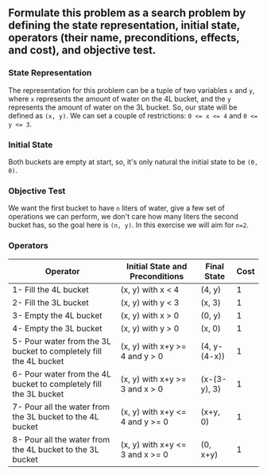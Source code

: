 ## Formulate this problem as a search problem by defining the state representation, initial state, operators (their name, preconditions, effects, and cost), and objective test. 

### State Representation

The representation for this problem can be a tuple of two variables `x` and `y`, where `x` represents the amount of water on the 4L bucket, and the `y` represents the amount of water on the 3L bucket. So, our state will be defined as `(x, y)`. We can set a couple of restrictions: `0 <= x <= 4` and `0 <= y <= 3`.

### Initial State

Both buckets are empty at start, so, it's only natural the initial state to be `(0, 0)`.

### Objective Test

We want the first bucket to have `n` liters of water, give a few set of operations we can perform, we don't care how many liters the second bucket has, so the goal here is `(n, y)`. In this exercise we will aim for `n=2`.

### Operators

| Operator                                                     | Initial State and Preconditions | Final State  | Cost |
| ------------------------------------------------------------ | ------------------------------- | ------------ | ---- |
| 1- Fill the 4L bucket                                        | (x, y) with x < 4               | (4, y)       | 1    |
| 2- Fill the 3L bucket                                        | (x, y) with y < 3               | (x, 3)       | 1    |
| 3- Empty the 4L bucket                                       | (x, y) with x > 0               | (0, y)       | 1    |
| 4- Empty the 3L bucket                                       | (x, y) with y > 0               | (x, 0)       | 1    |
| 5- Pour water from the 3L bucket to completely fill the 4L bucket | (x, y) with x+y >= 4 and y > 0  | (4, y-(4-x)) | 1    |
| 6- Pour water from the 4L bucket to completely fill the 3L bucket | (x, y) with x+y >= 3 and x > 0  | (x-(3-y), 3) | 1    |
| 7- Pour all the water from the 3L bucket to the 4L bucket    | (x, y) with x+y <= 4 and y >= 0 | (x+y, 0)     | 1    |
| 8- Pour all the water from the 4L bucket to the 3L bucket    | (x, y) with x+y <= 3 and x >= 0 | (0, x+y)     | 1    |

